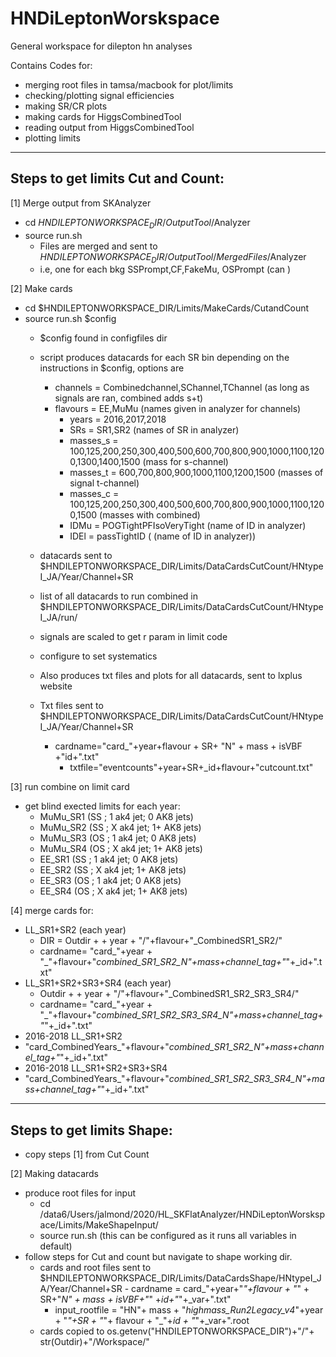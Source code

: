 # HNDiLeptonWorskspace
General workspace for dilepton hn analyses

Contains Codes for:

- merging root files in tamsa/macbook for plot/limits
- checking/plotting signal efficiencies 
- making SR/CR plots
- making cards for HiggsCombinedTool
- reading output from HiggsCombinedTool
- plotting limits

----------------------------------------------------
 Steps to get limits Cut and Count:
----------------------------------------------------

[1] Merge output from SKAnalyzer 
- cd $HNDILEPTONWORKSPACE_DIR/OutputTool/$Analyzer 
- source run.sh
	- Files are merged and sent to $HNDILEPTONWORKSPACE_DIR/OutputTool/MergedFiles/$Analyzer
	- i.e, one for each bkg SSPrompt,CF,FakeMu, OSPrompt (can )

[2] Make cards
- cd $HNDILEPTONWORKSPACE_DIR/Limits/MakeCards/CutandCount
- source run.sh $config 
	- $config found in configfiles dir
	- script produces datacards for each SR bin depending on the instructions in $config, options are
		-  channels = Combinedchannel,SChannel,TChannel  (as long as signals are ran, combined adds s+t)	
		-  flavours = EE,MuMu   (names given in analyzer for channels)    
     		-  years    = 2016,2017,2018 
     		-  SRs      = SR1,SR2  (names of SR in analyzer)
     		-  masses_s = 100,125,200,250,300,400,500,600,700,800,900,1000,1100,1200,1300,1400,1500 (mass for s-channel)
     		-  masses_t = 600,700,800,900,1000,1100,1200,1500  (masses of signal t-channel)
     		-  masses_c = 100,125,200,250,300,400,500,600,700,800,900,1000,1100,1200,1500 (masses with combined)
     		-  IDMu     = POGTightPFIsoVeryTight  (name of ID in analyzer)
     		-  IDEl     = passTightID  ( (name of ID in analyzer))


	- datacards sent to  $HNDILEPTONWORKSPACE_DIR/Limits/DataCardsCutCount/HNtypeI_JA/Year/Channel+SR
 	- list of all datacards to run combined in $HNDILEPTONWORKSPACE_DIR/Limits/DataCardsCutCount/HNtypeI_JA/run/
  	- signals are scaled to get r param in limit code
  	- configure to set systematics
  	- Also produces txt files and plots for all datacards, sent to lxplus website
  	- Txt files sent to $HNDILEPTONWORKSPACE_DIR/Limits/DataCardsCutCount/HNtypeI_JA/Year/Channel+SR
  		-  cardname="card_"+year+flavour + SR+ "N" + mass + isVBF +"id+".txt"
    		-  txtfile="eventcounts"+year+SR+_id+flavour+"cutcount.txt"
 
[3] run combine  on limit card
- get blind exected limits for each year:
    - MuMu_SR1 (SS ; 1 ak4 jet; 0 AK8 jets)
    - MuMu_SR2 (SS ; X ak4 jet; 1+ AK8 jets)
    - MuMu_SR3 (OS ; 1 ak4 jet; 0 AK8 jets)
    - MuMu_SR4 (OS ; X ak4 jet; 1+ AK8 jets)
    - EE_SR1 (SS ; 1 ak4 jet; 0 AK8 jets)
    - EE_SR2 (SS ; X ak4 jet; 1+ AK8 jets)
    - EE_SR3 (OS ; 1 ak4 jet; 0 AK8 jets)
    - EE_SR4 (OS ; X ak4 jet; 1+ AK8 jets)

[4] merge cards for:
-  LL_SR1+SR2     (each year)
   - DIR =  Outdir +  + year + "/"+flavour+"_CombinedSR1_SR2/"
   - cardname= "card_"+year + "_"+flavour+"_combined_SR1_SR2_N"+mass+channel_tag+"_"+_id+".txt"
-  LL_SR1+SR2+SR3+SR4  (each year)
   - Outdir +  + year + "/"+flavour+"_CombinedSR1_SR2_SR3_SR4/"
   - cardname= "card_"+year + "_"+flavour+"_combined_SR1_SR2_SR3_SR4_N"+mass+channel_tag+"_"+_id+".txt"
-   2016-2018 LL_SR1+SR2
   - "card_CombinedYears_"+flavour+"_combined_SR1_SR2_N"+mass+channel_tag+"_"+_id+".txt"
-   2016-2018 LL_SR1+SR2+SR3+SR4
   - "card_CombinedYears_"+flavour+"_combined_SR1_SR2_SR3_SR4_N"+mass+channel_tag+"_"+_id+".txt"


----------------------------------------------------
 Steps to get limits Shape:
----------------------------------------------------
- copy steps [1] from Cut Count

[2] Making datacards

- produce root files for input
    - cd /data6/Users/jalmond/2020/HL_SKFlatAnalyzer/HNDiLeptonWorskspace/Limits/MakeShapeInput/
    - source run.sh  (this can be configured as it runs all variables in default)
- follow steps for Cut and count but navigate to shape working dir.
    - cards and root files sent to $HNDILEPTONWORKSPACE_DIR/Limits/DataCardsShape/HNtypeI_JA/Year/Channel+SR
    	   	 - cardname = card_"+year+"_"+flavour + "_" + SR+"_N" + mass + isVBF+"_" +_id+"_"+_var+".txt"
		 - input_rootfile = "HN"+ mass + "_highmass_Run2Legacy_v4_"+year + "_"+SR + "_"+ flavour + "_"+_id + "_"+_var+".root
    - cards copied to os.getenv("HNDILEPTONWORKSPACE_DIR")+"/"+ str(Outdir)+"/Workspace/"

		 
